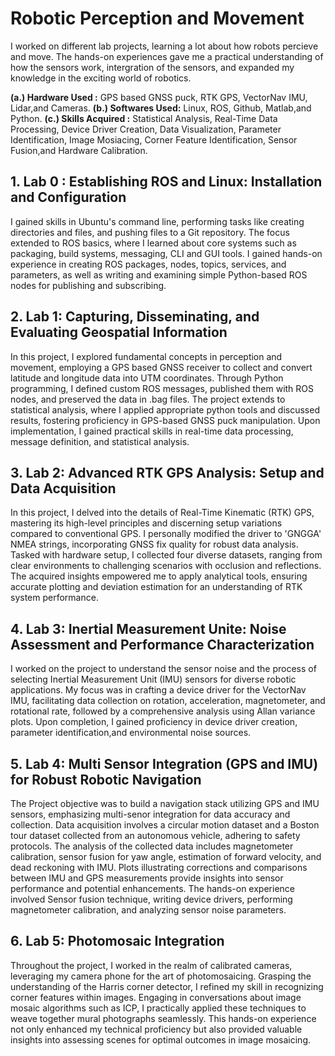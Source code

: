 # Robotic Perception and Movement

I worked on different lab projects, learning a lot about how robots percieve and move. The hands-on experiences gave me a practical understanding of how the sensors work, intergration of the sensors, and expanded my knowledge in the exciting world of robotics.

**(a.) Hardware Used :** GPS based GNSS puck, RTK GPS, VectorNav IMU, Lidar,and Cameras.
**(b.) Softwares Used:** Linux, ROS, Github, Matlab,and Python.
**(c.) Skills Acquired :** Statistical Analysis, Real-Time Data Processing, Device Driver Creation, Data Visualization, Parameter Identification, Image Mosiacing, Corner Feature Identification, Sensor Fusion,and Hardware Calibration.

## 1. Lab 0 : Establishing ROS and Linux: Installation and Configuration 

I gained skills in Ubuntu's command line, performing tasks like creating directories and files, and pushing files to a Git repository. The focus extended to ROS basics, where I learned about core systems such as packaging, build systems, messaging, CLI and GUI tools. I gained hands-on experience in creating ROS packages, nodes, topics, services, and parameters, as well as writing and examining simple Python-based ROS nodes for publishing and subscribing.

## 2. Lab 1: Capturing, Disseminating, and Evaluating Geospatial Information

In this project, I explored fundamental concepts in perception and movement, employing a GPS based GNSS receiver to collect and convert latitude and longitude data into UTM coordinates. Through Python programming, I defined custom ROS messages, published them with ROS nodes, and preserved the data in .bag files. The project extends to statistical analysis, where I applied appropriate python tools and discussed results, fostering proficiency in GPS-based GNSS puck manipulation. Upon implementation, I  gained practical skills in real-time data processing, message definition, and statistical analysis.

## 3. Lab 2: Advanced RTK GPS Analysis: Setup and Data Acquisition

In this project, I delved into the details of Real-Time Kinematic (RTK) GPS, mastering its high-level principles and discerning setup variations compared to conventional GPS. I personally modified the driver to 'GNGGA' NMEA strings, incorporating GNSS fix quality for robust data analysis. Tasked with hardware setup, I collected four diverse datasets, ranging from clear environments to challenging scenarios with occlusion and reflections. The acquired insights empowered me to apply analytical tools, ensuring accurate plotting and deviation estimation for an understanding of RTK system performance. 

## 4. Lab 3: Inertial Measurement Unite: Noise Assessment and Performance Characterization

I worked on the project to understand the sensor noise and the process of selecting Inertial Measurement Unit (IMU) sensors for diverse robotic applications. My focus was in crafting a device driver for the VectorNav IMU, facilitating data collection on rotation, acceleration, magnetometer, and rotational rate, followed by a comprehensive analysis using Allan variance plots. Upon completion, I gained proficiency in device driver creation, parameter identification,and environmental noise sources.

## 5. Lab 4: Multi Sensor Integration (GPS and IMU) for Robust Robotic Navigation

The Project objective was to build a navigation stack utilizing GPS and IMU sensors, emphasizing multi-senor integration for data accuracy and collection. Data acquisition involves a circular motion dataset and a Boston tour dataset collected from an autonomous vehicle, adhering to safety protocols. The analysis of the collected data includes magnetometer calibration, sensor fusion for yaw angle, estimation of forward velocity, and dead reckoning with IMU. Plots illustrating corrections and comparisons between IMU and GPS measurements provide insights into sensor performance and potential enhancements. The hands-on experience involved Sensor fusion technique, writing device drivers, performing magnetometer calibration, and analyzing sensor noise parameters.

## 6. Lab 5: Photomosaic Integration

Throughout the project, I worked in the realm of calibrated cameras, leveraging my camera phone for the art of photomosaicing. Grasping the understanding of the Harris corner detector, I refined my skill in recognizing corner features within images. Engaging in conversations about image mosaic algorithms such as ICP, I practically applied these techniques to weave together mural photographs seamlessly. This hands-on experience not only enhanced my technical proficiency but also provided valuable insights into assessing scenes for optimal outcomes in image mosaicing. 


